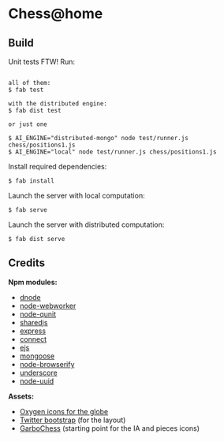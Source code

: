 Chess@home
==========

Build
-----

Unit tests FTW! Run:

```

all of them:
$ fab test

with the distributed engine:
$ fab dist test

or just one

$ AI_ENGINE="distributed-mongo" node test/runner.js chess/positions1.js
$ AI_ENGINE="local" node test/runner.js chess/positions1.js

```
Install required dependencies:

```
$ fab install
```

Launch the server with local computation:

```
$ fab serve
```

Launch the server with distributed computation:

```
$ fab dist serve
```

Credits
-------

**Npm modules:**

 - [dnode](https://github.com/substack/dnode)
 - [node-webworker](https://github.com/pgriess/node-webworker)
 - [node-qunit](https://github.com/kof/node-qunit)
 - [sharedjs](https://github.com/kof/sharedjs)
 - [express](https://github.com/visionmedia/express)
 - [connect](https://github.com/senchalabs/connect)
 - [ejs](http://search.npmjs.org/#/ejs)
 - [mongoose](https://github.com/LearnBoost/mongoose)
 - [node-browserify](https://github.com/substack/node-browserify)
 - [underscore](http://documentcloud.github.com/underscore/)
 - [node-uuid](http://search.npmjs.org/#/node-uuid)

**Assets:**

 - [Oxygen icons for the globe](http://kde-look.org/content/show.php/Oxygen+Icons?content=74184)
 - [Twitter bootstrap](http://twitter.github.com/bootstrap/) (for the layout)
 - [GarboChess](http://forwardcoding.com/projects/ajaxchess/chess.html) (starting point for the IA and pieces icons)
